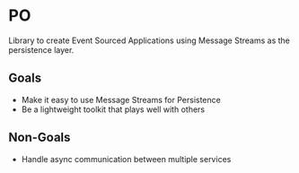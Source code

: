 # PO

Library to create Event Sourced Applications using Message Streams as the persistence layer.

## Goals

* Make it easy to use Message Streams for Persistence
* Be a lightweight toolkit that plays well with others

## Non-Goals

* Handle async communication between multiple services
